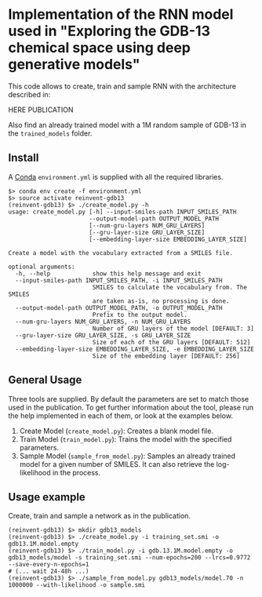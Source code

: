 Implementation of the RNN model used in "Exploring the GDB-13 chemical space using deep generative models"
======================================================================================================

This code allows to create, train and sample RNN with the architecture described in:

HERE PUBLICATION

Also find an already trained model with a 1M random sample of GDB-13 in the `trained_models` folder.

Install
-------
A [Conda](https://conda.io/miniconda.html) `environment.yml` is supplied with all the required libraries.

~~~~
$> conda env create -f environment.yml
$> source activate reinvent-gdb13
(reinvent-gdb13) $> ./create_model.py -h
usage: create_model.py [-h] --input-smiles-path INPUT_SMILES_PATH
                       --output-model-path OUTPUT_MODEL_PATH
                       [--num-gru-layers NUM_GRU_LAYERS]
                       [--gru-layer-size GRU_LAYER_SIZE]
                       [--embedding-layer-size EMBEDDING_LAYER_SIZE]

Create a model with the vocabulary extracted from a SMILES file.

optional arguments:
  -h, --help            show this help message and exit
  --input-smiles-path INPUT_SMILES_PATH, -i INPUT_SMILES_PATH
                        SMILES to calculate the vocabulary from. The SMILES
                        are taken as-is, no processing is done.
  --output-model-path OUTPUT_MODEL_PATH, -o OUTPUT_MODEL_PATH
                        Prefix to the output model.
  --num-gru-layers NUM_GRU_LAYERS, -n NUM_GRU_LAYERS
                        Number of GRU layers of the model [DEFAULT: 3]
  --gru-layer-size GRU_LAYER_SIZE, -s GRU_LAYER_SIZE
                        Size of each of the GRU layers [DEFAULT: 512]
  --embedding-layer-size EMBEDDING_LAYER_SIZE, -e EMBEDDING_LAYER_SIZE
                        Size of the embedding layer [DEFAULT: 256]
~~~~

General Usage
-------------
Three tools are supplied. By default the parameters are set to match those used in the publication. To get further information about the tool, please run the help implemented in each of them, or look at the examples below.

1) Create Model (`create_model.py`): Creates a blank model file.
2) Train Model (`train_model.py`): Trains the model with the specified parameters.
3) Sample Model (`sample_from_model.py`): Samples an already trained model for a given number of SMILES. It can also retrieve the log-likelihood in the process.

Usage example
-------------

Create, train and sample a network as in the publication.
~~~~
(reinvent-gdb13) $> mkdir gdb13_models
(reinvent-gdb13) $> ./create_model.py -i training_set.smi -o gdb13.1M.model.empty
(reinvent-gdb13) $> ./train_model.py -i gdb.13.1M.model.empty -o gdb13_models/model -s training_set.smi --num-epochs=200 --lrcs=0.9772 --save-every-n-epochs=1
# (... wait 24-48h ...)
(reinvent-gdb13) $> ./sample_from_model.py gdb13_models/model.70 -n 1000000 --with-likelihood -o sample.smi
~~~~
